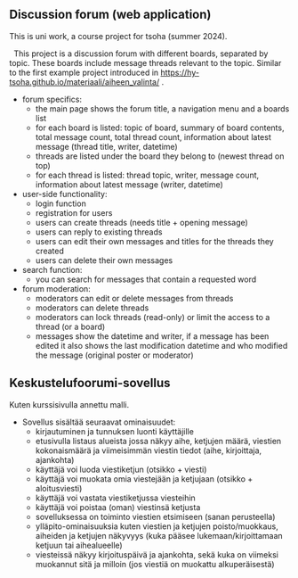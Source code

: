## Discussion forum (web application)
This is uni work, a course project for tsoha (summer 2024).

&nbsp;
This project is a discussion forum with different boards, separated by topic. These boards include message  threads relevant to the topic. Similar to the first example project introduced in https://hy-tsoha.github.io/materiaali/aiheen_valinta/ .

* forum specifics:
  * the main page shows the forum title, a navigation menu and a boards list
  * for each board is listed: topic of board, summary of board contents, total message count, total thread count, information about latest message (thread title, writer, datetime)
  * threads are listed under the board they belong to (newest thread on top)
  * for each thread is listed: thread topic, writer, message count, information about latest message (writer, datetime)
&nbsp;
* user-side functionality:
  * login function
  * registration for users
  * users can create threads (needs title + opening message)
  * users can reply to existing threads 
  * users can edit their own messages and titles for the threads they created
  * users can delete their own messages
&nbsp;
* search function:
  * you can search for messages that contain a requested word
&nbsp;
* forum moderation:
  * moderators can edit or delete messages from threads
  * moderators can delete threads
  * moderators can lock threads (read-only) or limit the access to a thread (or a board)
  * messages show the datetime and writer, if a message has been edited it also shows the last modification datetime and who modified the message (original poster or moderator)


## Keskustelufoorumi-sovellus

Kuten kurssisivulla annettu malli.
&nbsp;
* Sovellus sisältää seuraavat ominaisuudet:
  * kirjautuminen ja tunnuksen luonti käyttäjille
  * etusivulla listaus alueista jossa näkyy aihe, ketjujen määrä, viestien kokonaismäärä ja viimeisimmän viestin tiedot (aihe, kirjoittaja, ajankohta)
  * käyttäjä voi luoda viestiketjun (otsikko + viesti)
  * käyttäjä voi muokata omia viestejään ja ketjujaan (otsikko + aloitusviesti)
  * käyttäjä voi vastata viestiketjussa viesteihin
  * käyttäjä voi poistaa (oman) viestinsä ketjusta
  * sovelluksessa on toiminto viestien etsimiseen (sanan perusteella)
  * ylläpito-ominaisuuksia kuten viestien ja ketjujen poisto/muokkaus, aiheiden ja ketjujen näkyvyys (kuka pääsee lukemaan/kirjoittamaan ketjuun tai aihealueelle)
  * viesteissä näkyy kirjoituspäivä ja ajankohta, sekä kuka on viimeksi muokannut sitä ja milloin (jos viestiä on muokattu alkuperäisestä)
